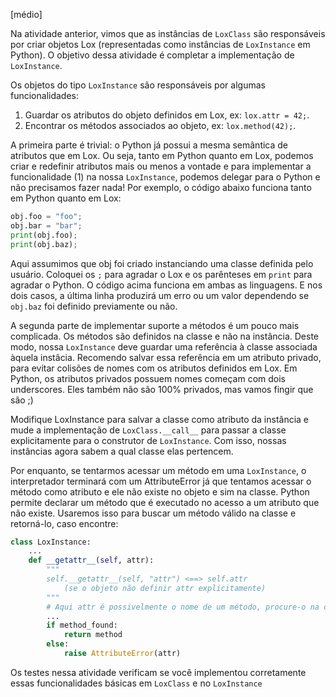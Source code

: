 [médio]

Na atividade anterior, vimos que as instâncias de `LoxClass` são responsáveis por
criar objetos Lox (representadas como instâncias de `LoxInstance` em Python).
O objetivo dessa atividade é completar a implementação de `LoxInstance`.

Os objetos do tipo `LoxInstance` são responsáveis por algumas funcionalidades:

1. Guardar os atributos do objeto definidos em Lox, ex: `lox.attr = 42;`.
2. Encontrar os métodos associados ao objeto, ex: `lox.method(42);`.

A primeira parte é trivial: o Python já possui a mesma semântica de atributos
que em Lox. Ou seja, tanto em Python quanto em Lox, podemos criar e redefinir
atributos mais ou menos a vontade e para implementar a funcionalidade (1) na
nossa `LoxInstance`, podemos delegar para o Python e não precisamos fazer nada!
Por exemplo, o código abaixo funciona tanto em Python quanto em Lox:

```python
obj.foo = "foo";
obj.bar = "bar";
print(obj.foo);
print(obj.baz);
```

Aqui assumimos que obj foi criado instanciando uma classe definida pelo usuário.
Coloquei os `;` para agradar o Lox e os parênteses em `print` para agradar o
Python. O código acima funciona em ambas as linguagens. E nos dois casos, a 
última linha produzirá um erro ou um valor dependendo se `obj.baz` foi definido
previamente ou não.

A segunda parte de implementar suporte a métodos é um pouco mais complicada. Os
métodos são definidos na classe e não na instância. Deste modo, nossa
`LoxInstance` deve guardar uma referência à classe associada àquela instâcia.
Recomendo salvar essa referência em um atributo privado, para evitar colisões de
nomes com os atributos definidos em Lox. Em Python, os atributos privados
possuem nomes começam com dois underscores. Eles também não são 100% privados,
mas vamos fingir que são ;)

Modifique LoxInstance para salvar a classe como atributo da instância e mude a
implementação de `LoxClass.__call__` para passar a classe explicitamente para o
construtor de `LoxInstance`. Com isso, nossas instâncias agora sabem a qual
classe elas pertencem.

Por enquanto, se tentarmos acessar um método em uma `LoxInstance`, o
interpretador terminará com um AttributeError já que tentamos acessar o método
como atributo e ele não existe no objeto e sim na classe. Python permite
declarar um método que é executado no acesso a um atributo que não existe.
Usaremos isso para buscar um método válido na classe e retorná-lo, caso
encontre:

```python
class LoxInstance:
    ...
    def __getattr__(self, attr):
        """
        self.__getattr__(self, "attr") <==> self.attr 
            (se o objeto não definir attr explicitamente)
        """
        # Aqui attr é possivelmente o nome de um método, procure-o na classe!
        ...
        if method_found:
            return method
        else:
            raise AttributeError(attr)
```

Os testes nessa atividade verificam se você implementou corretamente essas
funcionalidades básicas em `LoxClass` e no `LoxInstance`